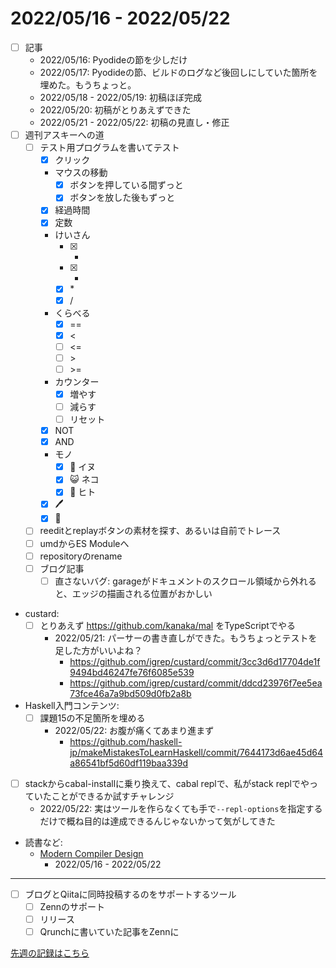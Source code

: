 # 2022/05/16 - 2022/05/22

- [ ] 記事
    - 2022/05/16: Pyodideの節を少しだけ
    - 2022/05/17: Pyodideの節、ビルドのログなど後回しにしていた箇所を埋めた。もうちょっと。
    - 2022/05/18 - 2022/05/19: 初稿ほぼ完成
    - 2022/05/20: 初稿がとりあえずできた
    - 2022/05/21 - 2022/05/22: 初稿の見直し・修正
- [ ] 週刊アスキーへの道
    - [ ] テスト用プログラムを書いてテスト
        - [x] クリック
        - マウスの移動
            - [x] ボタンを押している間ずっと
            - [x] ボタンを放した後もずっと
        - [x] 経過時間
        - [x] 定数
        - けいさん
            - [x] +
            - [x] -
            - [x] \*
            - [x] /
        - くらべる
            - [x] ==
            - [x] \<
            - [ ] \<=
            - [ ] \>
            - [ ] \>=
        - カウンター
            - [x] 増やす
            - [ ] 減らす
            - [ ] リセット
        - [x] NOT
        - [x] AND
        - モノ
            - [x] 🐶 イヌ
            - [x] 😺 ネコ
            - [x] 🙂 ヒト
        - [x] 🖊
        - [x] 🔁
    - [ ] reeditとreplayボタンの素材を探す、あるいは自前でトレース
    - [ ] umdからES Moduleへ
    - [ ] repositoryのrename
    - [ ] ブログ記事
        - [ ] 直さないバグ: garageがドキュメントのスクロール領域から外れると、エッジの描画される位置がおかしい
- custard:
    - [ ] とりあえず <https://github.com/kanaka/mal> をTypeScriptでやる
        - 2022/05/21: パーサーの書き直しができた。もうちょっとテストを足した方がいいよね？
            - <https://github.com/igrep/custard/commit/3cc3d6d17704de1f9494bd46247fe76f6085e539>
            - <https://github.com/igrep/custard/commit/ddcd23976f7ee5ea73fce46a7a9bd509d0fb2a8b>
- Haskell入門コンテンツ:
    - [ ] 課題15の不足箇所を埋める
        - 2022/05/22: お腹が痛くてあまり進まず
            - <https://github.com/haskell-jp/makeMistakesToLearnHaskell/commit/7644173d6ae45d64a86541bf5d60df119baa339d>
- [ ] stackからcabal-installに乗り換えて、cabal replで、私がstack replでやっていたことができるか試すチャレンジ
    - 2022/05/22: 実はツールを作らなくても手で`--repl-options`を指定するだけで概ね目的は達成できるんじゃないかって気がしてきた
- 読書など:
    - [Modern Compiler Design](https://www.springer.com/jp/book/9781461446989)
        - 2022/05/16 - 2022/05/22

------

- [ ] ブログとQiitaに同時投稿するのをサポートするツール
    - [ ] Zennのサポート
    - [ ] リリース
    - [ ] Qrunchに書いていた記事をZennに

[先週の記録はこちら](https://github.com/igrep/daily-commits/blob/902616bf940893b41c46265bb0d9b1021e0ccbdb/yesterday.md)
